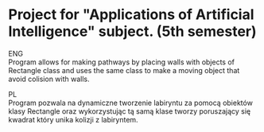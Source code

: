 # Project for "Applications of Artificial Intelligence" subject.  (5th semester)

ENG <br>
Program allows for making pathways by placing walls with objects of Rectangle class and uses the same class to make a moving object that avoid colision with walls.

PL <br>
Program pozwala na dynamiczne tworzenie labiryntu za pomocą obiektów klasy Rectangle oraz wykorzystując tą samą klase tworzy poruszający się kwadrat który unika kolizji z labiryntem.
